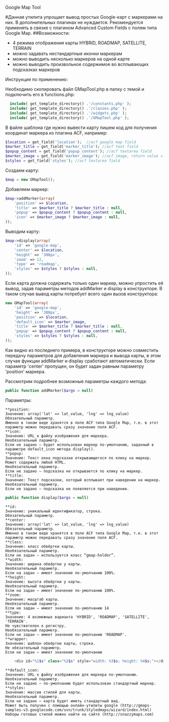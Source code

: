 Google Map Tool

#Данная утилита упрощает вывод простых Google-карт с маркерами на них.
В дополнительных плагинах не нуждается.
Рекомендуется применять в связке с плагином Advanced Custom Fields с полем типа Google Map.
##Возможности:

   - 4 режима отображения карты HYBRID, ROADMAP, SATELLITE, TERRAIN
   - можно задавать нестандартные иконки маркерам
   - можно выводить несколько маркеров на одной карте
   - можно выводить произвольное содержимое во всплывающих подсказках маркеров

Инструкция по применению:

Необходимо скопировать файл GMapTool.php в папку с темой и подключить его в functions.php:
```php
  include( get_template_directory() .'/constants.php' );
  include( get_template_directory() .'/classes.php' );
  include( get_template_directory() .'/widgets.php' );
  include( get_template_directory() .'/GMapTool.php' );
```
В файле шаблона где нужно вывести карту пишем код для получения координат маркера из плагина ACF, например:
```php
$location = get_field('location');  //acf google map field
$marker_title = get_field('marker_title'); //acf text field
$popup_content = get_field('popup_content'); //acf textarea field
$marker_image = get_field('marker_image'); //acf image, return value = image url
$styles = get_field('styles'); //acf textarea field
```
Создаем карту:
```php
$map = new GMapTool();
```
Добавляем маркер:
```php
$map->addMarker(array(
	'position' => $location,
	'title' => $marker_title ? $marker_title : null,
	'popup' => $popup_content ? $popup_content : null,
	'icon' => $marker_image ? $marker_image : null,
));
```
Выводим карту:
```php
$map->display(array(
	'id' => 'google-map',
	'center' => $location,
	'height' => '300px',
	'zoom' => 12,
	'type' => 'roadmap',
	'styles' => $styles ? $styles : null,
));
```
Если карта должна содержать только один маркер, можно упростить её вывод, задав параметры методов addMarker и display в конструкторе. В таком случае вывод карты потребует всего один вызов конструктора:

```php
new GMapTool(array(
	'id' => 'google-map',
	'height' => '300px',
	'position' => $location,
	'default_icon' => $marker_image,
	'title' => $marker_title ? $marker_title : null,
	'popup' => $popup_content ? $popup_content : null,
	'styles' => $styles ? $styles : null,
));
```
Как видно из последнего примера, в конструкторе можно совместить передачу параметров для добавления маркера и вывода карты, в этом случае функции addMarker и display сработают автоматически. Если параметр 'center' пропущен, он будет задан равным параметру 'position' маркера.

Рассмотрим подробнее возможные параметры каждого метода:
```php
public function addMarker($args = null)
```
Параметры:

    **position:
    Значение: array('lat' => lat_value, 'lng' => lng_value)
    Обязательный параметр.
    Именно в таком виде хранятся в поле ACF типа Google Map, т.е. в этот параметр можно передавать сразу значение поля ACF.
    **icon:
    Значение: URL к файлу изображения для маркера.
    Необязательный параметр.
    Если не задано – будет использован маркер по-умолчанию, заданный в параметре default_icon метода display().
    **popup:
    Значение: Текст окна подсказки открывающегося по клику на маркер. Может содержать любой HTML.
    Необязательный параметр.
    Если не задано – подсказка не открывается по клику на маркер.
    **title:
    Значение: Текст подсказки, который всплывает при наведении на маркер.
    Необязательный параметр.
    Если не задано – подсказка не появляется при наведении.
```php
public function display($args = null)
```
    **id:
    Значение: уникальный идентификатор, строка.
    Обязательный параметр.
    **center:
    Значение: array('lat' => lat_value, 'lng' => lng_value)
    Обязательный параметр.
    Именно в таком виде хранятся в поле ACF типа Google Map, т.е. в этот параметр можно передавать сразу значение поля ACF.
    **class:
    Значение: класс обвёртки карты.
    Необязательный параметр.
    Если не задан – используется класс “gmap-holder”.
    **width:
    Значение: ширина обвёртки у карты.
    Необязательный параметр.
    Если на задан – имеет значение по-умолчанию 100%.
    **height:
    Значение: высота обвёртки у карты.
    Необязательный параметр.
    Если на задан – имеет значение по-умолчанию 100%.
    **zoom:
    Значение: масштаб карты.
    Необязательный параметр.
    Если не задан – имеет значение по-умолчанию 14
    **type:
    Значение: 4 возможных варианта 'HYBRID', 'ROADMAP', 'SATELLITE', 'TERRAIN'.
    Не чувствителен к регистру.
    Необязательный параметр.
    Если не задан – имеет значение по-умолчанию 'ROADMAP'.
    **wrapper:
    Значение: шаблон обвёртки карты, строка.
    Не обязательный параметр.
    Если не задан – имеет значение по-умолчанию
```php
    <div id="%1$s" class="%2$s" style="width: %3$s; height: %4$s;"></div>
```
    **default_icon:
    Значение: URL к файлу изображения для маркера по-умолчанию.
    Необязательный параметр.
    Если не задано – по-умолчанию будет использован стандартный маркер.
    **styles:
    Значение: массив стилей для карты.
    Необязательный параметр.
    Если не задано – карта будет иметь стандартный вид.
    Может быть получен с помощью онлайн-утилиты google (http://gmaps-samples-v3.googlecode.com/svn/trunk/styledmaps/wizard/index.html)
    Наборы готовых стилей можно найти на сайте (http://snazzymaps.com)
